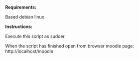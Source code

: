 
**Requirements:**

Based debian linux

**Instructions:**

Execute this script as sudoer.

When the script has finished open from browser moodle page: http://localhost/moodle
